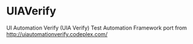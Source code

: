 # UIAVerify
UI Automation Verify (UIA Verify) Test Automation Framework port from http://uiautomationverify.codeplex.com/
